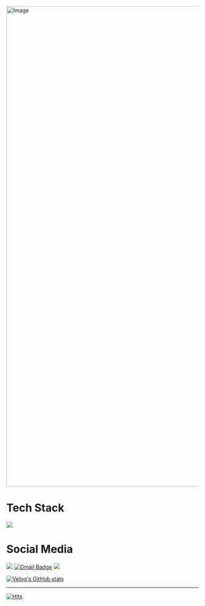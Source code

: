 <img width="1255" alt="Image" src="https://github.com/user-attachments/assets/922e908c-c824-45be-86a0-43981bf30482" />

# Tech Stack
<img src="https://skillicons.dev/icons?i=apple,swift,reactivex,py,java,html,css,js,mysql,firebase" />

# Social Media
<a href="https://www.instagram.com/im_jeunghun/"> <img src="https://skillicons.dev/icons?i=instagram"/></a> [![Gmail Badge](https://skillicons.dev/icons?i=gmail&link=mailto:ksjs1111@gmail.com)](mailto:ksjs1111@gmail.com) <a href="https://www.linkedin.com/in/jeonghun-lee-381073238/"><img src="https://skillicons.dev/icons?i=linkedin"/></a>

[![Velog's GitHub stats](https://velog-readme-stats.vercel.app/api?name=jeunghun2)](https://velog.io/@jeunghun2)

---

[![Hits](https://hits.seeyoufarm.com/api/count/incr/badge.svg?url=https%3A%2F%2Fgithub.com%2FjeungHunLee%2Fhit-counter&count_bg=%2379C83D&title_bg=%23555555&icon=&icon_color=%23E7E7E7&title=hits&edge_flat=false)](https://hits.seeyoufarm.com)
